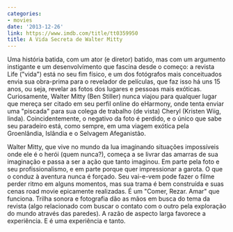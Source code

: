 ```yaml
---
categories:
- movies
date: '2013-12-26'
link: https://www.imdb.com/title/tt0359950
title: A Vida Secreta de Walter Mitty
---
```


Uma história batida, com um ator (e diretor) batido, mas com um argumento instigante e um desenvolvimento que fascina desde o começo: a revista Life ("vida") está no seu fim físico, e um dos fotógrafos mais conceituados envia sua obra-prima para o revelador de películas, que faz isso há uns 15 anos, ou seja, revelar as fotos dos lugares e pessoas mais exóticas. Curiosamente, Walter Mitty (Ben Stiller) nunca viajou para qualquer lugar que mereça ser citado em seu perfil online do eHarmony, onde tenta enviar uma "piscada" para sua colega de trabalho (de vista) Cheryl (Kristen Wiig, linda). Coincidentemente, o negativo da foto é perdido, e o único que sabe seu paradeiro está, como sempre, em uma viagem exótica pela Groenlândia, Islândia e o Selvagem Afeganistão.

Walter Mitty, que vive no mundo da lua imaginando situações impossíveis onde ele é o herói (quem nunca?), começa a se livrar das amarras de sua imaginação e passa a ser a ação que tanto imaginou. Em parte pela foto e seu profissionalismo, e em parte porque quer impressionar a garota. O que o conduz à aventura nunca é forçado. Seu vai-e-vem pode fazer o filme perder ritmo em alguns momentos, mas sua trama é bem construída e suas cenas road movie epicamente realizadas. É um "Comer, Rezar. Amar" que funciona. Trilha sonora e fotografia dão as mãos em busca do tema da revista (algo relacionado com buscar o contato com o outro pela exploração do mundo através das paredes). A razão de aspecto larga favorece a experiência. E é uma experiência e tanto.